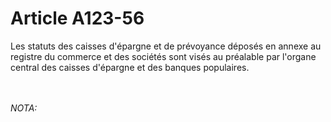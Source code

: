 # Article A123-56

<p>Les statuts des caisses d'épargne et de prévoyance déposés en annexe au registre du commerce et des sociétés sont visés au préalable par l'organe central des caisses d'épargne et des banques populaires.</p><br/><br/><i>NOTA:</i>